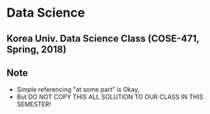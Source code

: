# Data Science

## Korea Univ. Data Science Class (COSE-471, Spring, 2018)

## Note
* Simple referencing "at some part" is Okay,
* But DO NOT COPY THIS ALL SOLUTION TO OUR CLASS IN THIS SEMESTER!